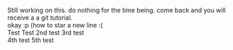 Still working on this. do nothing for the time being. come back and you will receive a a git tutorial.  
okay :p (how to star a new line :(  
Test Test
2nd test
3rd test  
4th test
5th test
